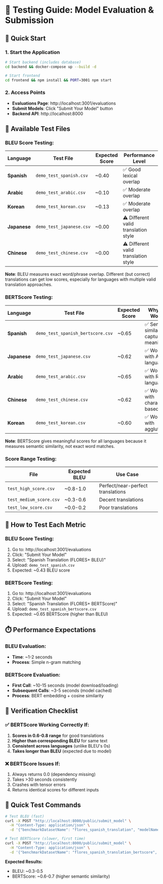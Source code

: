 # 🧪 **Testing Guide: Model Evaluation & Submission**

## 🚀 **Quick Start**

### **1. Start the Application**
```bash
# Start backend (includes database)
cd backend && docker-compose up --build -d

# Start frontend  
cd frontend && npm install && PORT=3001 npm start
```

### **2. Access Points**
- **Evaluations Page**: http://localhost:3001/evaluations
- **Submit Models**: Click "Submit Your Model" button
- **Backend API**: http://localhost:8000

## 📁 **Available Test Files**

### **BLEU Score Testing:**
| Language | Test File | Expected Score | Performance Level |
|----------|-----------|----------------|-------------------|
| **Spanish** | `demo_test_spanish.csv` | ~0.40 | ✅ Good lexical overlap |
| **Arabic** | `demo_test_arabic.csv` | ~0.10 | ✅ Moderate overlap |
| **Korean** | `demo_test_korean.csv` | ~0.13 | ✅ Moderate overlap |
| **Japanese** | `demo_test_japanese.csv` | ~0.00 | ⚠️ Different valid translation style |
| **Chinese** | `demo_test_chinese.csv` | ~0.00 | ⚠️ Different valid translation style |

**Note**: BLEU measures exact word/phrase overlap. Different (but correct) translations can get low scores, especially for languages with multiple valid translation approaches.

### **BERTScore Testing:**
| Language | Test File | Expected Score | Why This Works? |
|----------|-----------|----------------|-----------------|
| **Spanish** | `demo_test_spanish_bertscore.csv` | ~0.65 | ✅ Semantic similarity captures meaning |
| **Japanese** | `demo_test_japanese.csv` | ~0.62 | ✅ Works with Asian languages |
| **Arabic** | `demo_test_arabic.csv` | ~0.65 | ✅ Works with RTL languages |
| **Chinese** | `demo_test_chinese.csv` | ~0.62 | ✅ Works with character-based |
| **Korean** | `demo_test_korean.csv` | ~0.60 | ✅ Works with agglutinative |

**Note**: BERTScore gives meaningful scores for all languages because it measures semantic similarity, not exact word matches.

### **Score Range Testing:**
| File | Expected BLEU | Use Case |
|------|---------------|----------|
| `test_high_score.csv` | ~0.8-1.0 | Perfect/near-perfect translations |
| `test_medium_score.csv` | ~0.3-0.6 | Decent translations |
| `test_low_score.csv` | ~0.0-0.2 | Poor translations |

## 🎯 **How to Test Each Metric**

### **BLEU Score Testing:**
1. Go to: http://localhost:3001/evaluations
2. Click: "Submit Your Model"
3. Select: "Spanish Translation (FLORES+ BLEU)"
4. Upload: `demo_test_spanish.csv`
5. Expected: ~0.43 BLEU score

### **BERTScore Testing:**
1. Go to: http://localhost:3001/evaluations  
2. Click: "Submit Your Model"
3. Select: "Spanish Translation (FLORES+ BERTScore)"
4. Upload: `demo_test_spanish_bertscore.csv`
5. Expected: ~0.65 BERTScore (higher than BLEU)

## ⏱️ **Performance Expectations**

### **BLEU Evaluation:**
- **Time**: ~1-2 seconds
- **Process**: Simple n-gram matching

### **BERTScore Evaluation:**
- **First Call**: ~10-15 seconds (model download/loading)
- **Subsequent Calls**: ~3-5 seconds (model cached)
- **Process**: BERT embedding + cosine similarity

## 🔧 **Verification Checklist**

### **✅ BERTScore Working Correctly If:**
1. **Scores in 0.6-0.8 range** for good translations
2. **Higher than corresponding BLEU** for same text
3. **Consistent across languages** (unlike BLEU's 0s)
4. **Takes longer than BLEU** (expected due to model)

### **❌ BERTScore Issues If:**
1. Always returns 0.0 (dependency missing)
2. Takes >30 seconds consistently
3. Crashes with tensor errors
4. Returns identical scores for different inputs

## 🚀 **Quick Test Commands**

```bash
# Test BLEU (fast)
curl -X POST "http://localhost:8000/public/submit_model" \
  -H "Content-Type: application/json" \
  -d '{"benchmarkDatasetName": "flores_spanish_translation", "modelName": "Quick-BLEU-Test", "modelResults": ["El gato está en la alfombra."], "sentence_ids": [1]}'

# Test BERTScore (slower, first time)
curl -X POST "http://localhost:8000/public/submit_model" \
  -H "Content-Type: application/json" \
  -d '{"benchmarkDatasetName": "flores_spanish_translation_bertscore", "modelName": "Quick-BERTScore-Test", "modelResults": ["El gato está en la alfombra."], "sentence_ids": [1]}'
```

**Expected Results:**
- BLEU: ~0.3-0.5
- BERTScore: ~0.6-0.7 (higher semantic similarity) 
